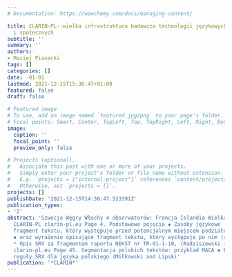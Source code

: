 ```yaml
---
# Documentation: https://wowchemy.com/docs/managing-content/

title: CLARIN-PL--wielka infrastruktura badawcza technologii językowych dla nauk humanistycznych
  i społecznych
subtitle: ''
summary: ''
authors:
- Maciej Piasecki
tags: []
categories: []
date: -01-01
lastmod: 2021-12-15T15:36:47+01:00
featured: false
draft: false

# Featured image
# To use, add an image named `featured.jpg/png` to your page's folder.
# Focal points: Smart, Center, TopLeft, Top, TopRight, Left, Right, BottomLeft, Bottom, BottomRight.
image:
  caption: ''
  focal_point: ''
  preview_only: false

# Projects (optional).
#   Associate this post with one or more of your projects.
#   Simply enter your project's folder or file name without extension.
#   E.g. `projects = ["internal-project"]` references `content/project/deep-learning/index.md`.
#   Otherwise, set `projects = []`.
projects: []
publishDate: '2021-12-15T14:36:47.523391Z'
publication_types:
- '2'
abstract: 'Szwecja Węgry Włochy 4 obserwatorów: Francja Islandia Wielka Brytania RPA
  CLARIN-PL clarin-pl.eu Page 4. Podstawowe pojęcia ▪ Zasoby językowe  wyrażenie opisujące
  fragment tekstu, który występuje przed potencjalnym miejscem podziału (beforebreak)
  ▪ oraz wyrażenie opisujące fragment tekstu, który występuje po nim (afterbreak).
  * Opis SRX za fragmentem raportu NEKST nr TR-01-1-10, (Radziszewski i inni) CLARIN-PL
  clarin-pl.eu Page 45. Segmentacja polskich tekstów: przykład MACA ▪ Przykładowe
  reguły SRX dla języka polskiego (Miłkowski and Lipski'
publication: '*CLARIN*'
---
```

